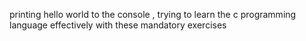 printing hello world to the console , trying to learn the c programming language effectively with these mandatory exercises
